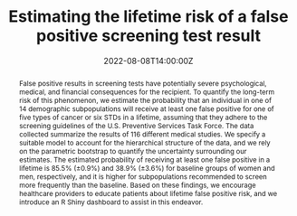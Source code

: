 ---
title: Estimating the lifetime risk of a false positive screening test result

event: 2022 Joint Statistical Meetings
event_url: https://ww2.amstat.org/meetings/jsm/2022/

location: Washington, DC

summary: Student paper competition for ASA Section on Medical Devices and Diagnostics, 2022 Joint Statistical Meetings.
abstract: False positive results in screening tests have potentially severe psychological, medical, and financial consequences for the recipient. To quantify the long-term risk of this phenomenon, we estimate the probability that an individual in one of 14 demographic subpopulations will receive at least one false positive for one of five types of cancer or six STDs in a lifetime, assuming that they adhere to the screening guidelines of the U.S. Preventive Services Task Force. The data collected summarize the results of 116 different medical studies. We specify a suitable model to account for the hierarchical structure of the data, and we rely on the parametric bootstrap to quantify the uncertainty surrounding our estimates. The estimated probability of receiving at least one false positive in a lifetime is 85.5% (±0.9%) and 38.9% (±3.6%) for baseline groups of women and men, respectively, and it is higher for subpopulations recommended to screen more frequently than the baseline. Based on these findings, we encourage healthcare providers to educate patients about lifetime false positive risk, and we introduce an R Shiny dashboard to assist in this endeavor.

# Talk start and end times.
#   End time can optionally be hidden by prefixing the line with `#`.
date: '2022-08-08T14:00:00Z'
# date_end: '2030-06-01T15:00:00Z'
all_day: false

# Schedule page publish date (NOT talk date).
publishDate: '2017-01-01T00:00:00Z'

authors:
  - admin
  - Sara Algeri
author_notes:
  - Presenting
  - ""
tags: [false positive, screening test, bootstrap, R Shiny, US Preventive Services Task Force]

# Is this a featured talk? (true/false)
featured: false

url_code: ''
url_pdf: ''
url_slides: 'https://ww2.amstat.org/cgi-bin/fileviewer.cfm?filename=AbstractPresentations%5Cjsm2022presentations%5C322083%2Epdf&Outputfile=322083'
url_video: ''
---